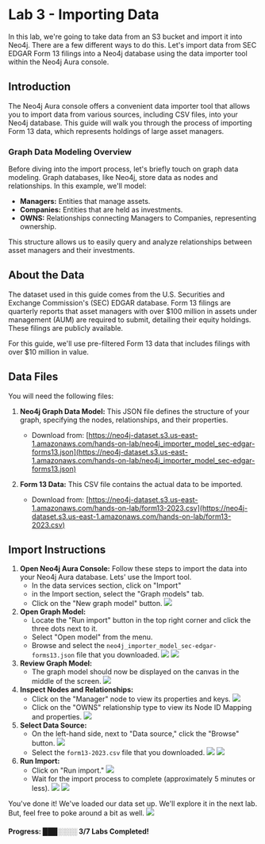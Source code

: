 # Lab 3 - Importing Data

In this lab, we're going to take data from an S3 bucket and import it into Neo4j. There are a few different ways to do this. Let's import data from SEC EDGAR Form 13 filings into a Neo4j database using the data importer tool within the Neo4j Aura console.

## Introduction

The Neo4j Aura console offers a convenient data importer tool that allows you to import data from various sources, including CSV files, into your Neo4j database. This guide will walk you through the process of importing Form 13 data, which represents holdings of large asset managers.

### Graph Data Modeling Overview

Before diving into the import process, let's briefly touch on graph data modeling. Graph databases, like Neo4j, store data as nodes and relationships. In this example, we'll model:

* **Managers:** Entities that manage assets.
* **Companies:** Entities that are held as investments.
* **OWNS:** Relationships connecting Managers to Companies, representing ownership.

This structure allows us to easily query and analyze relationships between asset managers and their investments.

## About the Data

The dataset used in this guide comes from the U.S. Securities and Exchange Commission's (SEC) EDGAR database. Form 13 filings are quarterly reports that asset managers with over $100 million in assets under management (AUM) are required to submit, detailing their equity holdings. These filings are publicly available.

For this guide, we'll use pre-filtered Form 13 data that includes filings with over $10 million in value.

## Data Files

You will need the following files:

1.  **Neo4j Graph Data Model:** This JSON file defines the structure of your graph, specifying the nodes, relationships, and their properties.
    * Download from: [https://neo4j-dataset.s3.us-east-1.amazonaws.com/hands-on-lab/neo4j_importer_model_sec-edgar-forms13.json](https://neo4j-dataset.s3.us-east-1.amazonaws.com/hands-on-lab/neo4j_importer_model_sec-edgar-forms13.json)

2.  **Form 13 Data:** This CSV file contains the actual data to be imported.
    * Download from: [https://neo4j-dataset.s3.us-east-1.amazonaws.com/hands-on-lab/form13-2023.csv](https://neo4j-dataset.s3.us-east-1.amazonaws.com/hands-on-lab/form13-2023.csv)

## Import Instructions

1.  **Open Neo4j Aura Console:**
Follow these steps to import the data into your Neo4j Aura database. Lets' use the Import tool. 
    * In the data services section, click on "Import"
    * in the Import section, select the "Graph models" tab.
    * Click on the "New graph model" button.
![](images/01.png)
2. **Open Graph Model:**
    * Locate the "Run import" button in the top right corner and click the three dots next to it.
    * Select "Open model" from the menu.
    * Browse and select the `neo4j_importer_model_sec-edgar-forms13.json` file that you downloaded.
![](images/02.png)
![](images/03.png)
7.  **Review Graph Model:**
    * The graph model should now be displayed on the canvas in the middle of the screen.
![](images/04.png)
8.  **Inspect Nodes and Relationships:**
    * Click on the "Manager" node to view its properties and keys.
![](images/05.png)
    * Click on the "OWNS" relationship type to view its Node ID Mapping and properties.
![](images/06.png)
6.  **Select Data Source:**
    * On the left-hand side, next to "Data source," click the "Browse" button.
![](images/07.png)
    * Select the `form13-2023.csv` file that you downloaded.
![](images/08.png)
![](images/09.png)
9.  **Run Import:**
    * Click on "Run import."
![](images/10.png)
    * Wait for the import process to complete (approximately 5 minutes or less).
![](images/11.png)
![](images/12.png)

You've done it!  We've loaded our data set up.  We'll explore it in the next lab.  But, feel free to poke around a bit as well.
![](images/13.png)

#### Progress:  ███░░░░ 3/7 Labs Completed!
